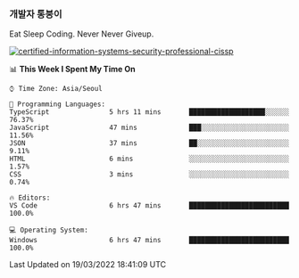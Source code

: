 ### 개발자 통붕이
Eat Sleep Coding.
Never Never Giveup.

[![certified-information-systems-security-professional-cissp](https://user-images.githubusercontent.com/44606727/157613689-acd84ec6-5f8f-4e79-89d9-a8d51f033634.png)](https://www.credly.com/badges/f394a010-85a0-450b-9136-8043af01d71c/public_url)

<!--START_SECTION:waka-->
📊 **This Week I Spent My Time On** 

```text
⌚︎ Time Zone: Asia/Seoul

💬 Programming Languages: 
TypeScript               5 hrs 11 mins       ███████████████████░░░░░░   76.37% 
JavaScript               47 mins             ███░░░░░░░░░░░░░░░░░░░░░░   11.56% 
JSON                     37 mins             ██░░░░░░░░░░░░░░░░░░░░░░░   9.11% 
HTML                     6 mins              ░░░░░░░░░░░░░░░░░░░░░░░░░   1.57% 
CSS                      3 mins              ░░░░░░░░░░░░░░░░░░░░░░░░░   0.74%

🔥 Editors: 
VS Code                  6 hrs 47 mins       █████████████████████████   100.0%

💻 Operating System: 
Windows                  6 hrs 47 mins       █████████████████████████   100.0%

```


 Last Updated on 19/03/2022 18:41:09 UTC
<!--END_SECTION:waka-->
